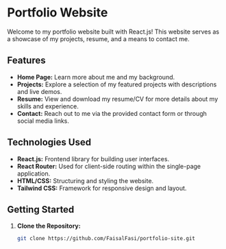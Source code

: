 # Portfolio Website

Welcome to my portfolio website built with React.js! This website serves as a showcase of my projects, resume, and a means to contact me.

## Features

- **Home Page:** Learn more about me and my background.
- **Projects:** Explore a selection of my featured projects with descriptions and live demos.
- **Resume:** View and download my resume/CV for more details about my skills and experience.
- **Contact:** Reach out to me via the provided contact form or through social media links.

## Technologies Used

- **React.js:** Frontend library for building user interfaces.
- **React Router:** Used for client-side routing within the single-page application.
- **HTML/CSS:** Structuring and styling the website.
- **Tailwind CSS:** Framework for responsive design and layout.

## Getting Started

1. **Clone the Repository:**
   ```bash
   git clone https://github.com/FaisalFasi/portfolio-site.git
